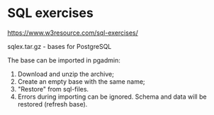 # SQL exercises

https://www.w3resource.com/sql-exercises/

sqlex.tar.gz - bases for PostgreSQL

The base can be imported in pgadmin:
1. Download and unzip the archive;
2. Create an empty base with the same name;
3. "Restore" from sql-files. 
4. Errors during importing can be ignored. Schema and data will be restored (refresh base).

